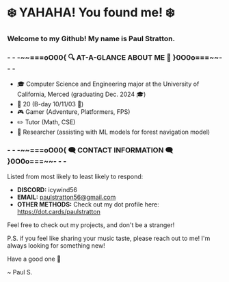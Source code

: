 # ❄️ **YAHAHA! You found me!** ❄️
### Welcome to my Github! My name is __Paul Stratton__. 

### **\- - -\~\~===oO00{ 🔍 AT-A-GLANCE ABOUT ME 🔎 }0O0o===\~\~- - -**
* 🎓 Computer Science and Engineering major at the University of California, Merced (graduating Dec. 2024 🎓)
* 🍰 20 (B-day 10/11/03 🍰)
* 🎮 Gamer (Adventure, Platformers, FPS)
* ✏️ Tutor (Math, CSE)
* 🥼 Researcher (assisting with ML models for forest navigation model)

### **\- - -\~\~===oO00{ 🗨️ CONTACT INFORMATION 🗨️ }0O0o===\~\~- - -**

Listed from most likely to least likely to respond:
* **DISCORD:** icywind56
* **EMAIL:** paulstratton56@gmail.com
* **OTHER METHODS:** Check out my dot profile here: https://dot.cards/paulstratton

Feel free to check out my projects, and don't be a stranger!

P.S. if you feel like sharing your music taste, please reach out to me! I'm always looking for something new!

Have a good one 👋

~ Paul S.
